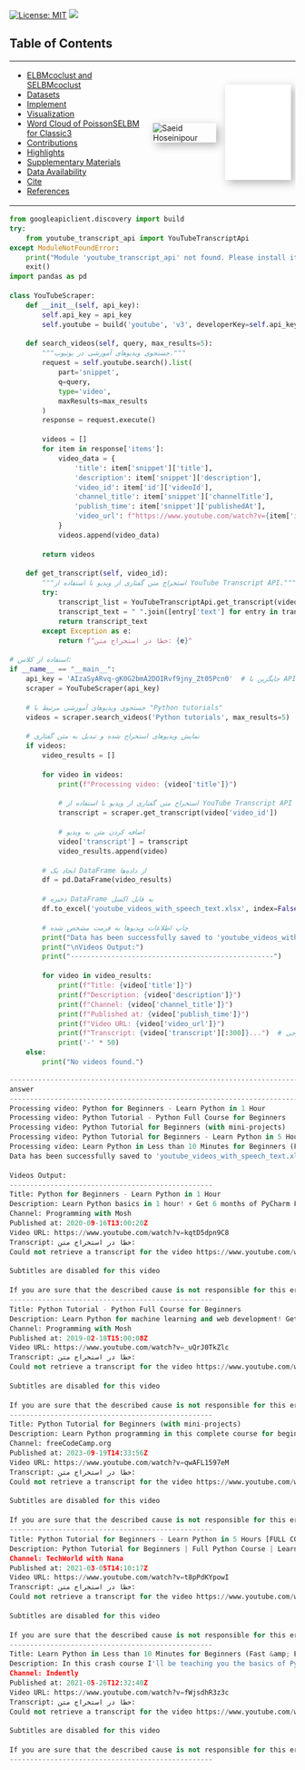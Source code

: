 [![License: MIT](https://img.shields.io/badge/License-MIT-red.svg)](LICENSE.md)
[![](https://badgen.net/badge/API/Youtube/red?icon=instgrame)]()



## Table of Contents

<table>
  <tr>
    <td style="vertical-align: top;">
      <ul>
        <li><a href="#elbm-coclust-and-selbm-coclust">ELBMcoclust and SELBMcoclust</a></li>
        <li><a href="#datasets">Datasets</a></li>
        <li><a href="#Implement">Implement</a></li>
        <li><a href="#visualization">Visualization</a></li>
        <li><a href="#word-cloud-of-poissonselbm-for-classic3">Word Cloud of PoissonSELBM for Classic3</a></li>
	<li><a href="#contributions">Contributions</a></li>
        <li><a href="#highlights">Highlights</a></li>
        <li><a href="#supplementary-materials">Supplementary Materials</a></li>
        <li><a href="#data-availability">Data Availability</a></li>
	<li><a href="#cite">Cite</a></li>
        <li><a href="#references">References</a></li>
      </ul>
    </td>
    <td>
      <img src="https://github.com/Saeidhoseinipour/ELBMcoclust/blob/main/Images/WC_classic3_three_color_3_3.svg" alt="Saeid Hoseinipour" style="width:250px; box-shadow: 5px 5px 15px rgba(0,0,0,0.3); transform: rotateY(10deg);">
    </td>
    <td>
      <img src="https://github.com/Saeidhoseinipour/ELBMcoclust/blob/main/Images/bar_chart_words_classic3_V4_3_3.svg" alt="Saeid Hoseinipour" style="width:200px; box-shadow: 5px 5px 15px rgba(0,0,0,0.3); transform: rotateY(-10deg);">
    </td>
  </tr>
</table>


```python
from googleapiclient.discovery import build
try:
    from youtube_transcript_api import YouTubeTranscriptApi
except ModuleNotFoundError:
    print("Module 'youtube_transcript_api' not found. Please install it using: pip install youtube-transcript-api")
    exit()
import pandas as pd

class YouTubeScraper:
    def __init__(self, api_key):
        self.api_key = api_key
        self.youtube = build('youtube', 'v3', developerKey=self.api_key)

    def search_videos(self, query, max_results=5):
        """جستجوی ویدیوهای آموزشی در یوتیوب."""
        request = self.youtube.search().list(
            part='snippet',
            q=query,
            type='video',
            maxResults=max_results
        )
        response = request.execute()

        videos = []
        for item in response['items']:
            video_data = {
                'title': item['snippet']['title'],
                'description': item['snippet']['description'],
                'video_id': item['id']['videoId'],
                'channel_title': item['snippet']['channelTitle'],
                'publish_time': item['snippet']['publishedAt'],
                'video_url': f"https://www.youtube.com/watch?v={item['id']['videoId']}"
            }
            videos.append(video_data)

        return videos

    def get_transcript(self, video_id):
        """استخراج متن گفتاری از ویدیو با استفاده از YouTube Transcript API."""
        try:
            transcript_list = YouTubeTranscriptApi.get_transcript(video_id, languages=['en'])
            transcript_text = " ".join([entry['text'] for entry in transcript_list])
            return transcript_text
        except Exception as e:
            return f"خطا در استخراج متن: {e}"

# استفاده از کلاس:
if __name__ == "__main__":
    api_key = 'AIzaSyARvq-gK0G2bmA2DOIRvf9jny_Zt05Pcn0'  # جایگزین با API Key دریافتی از Google Cloud Console
    scraper = YouTubeScraper(api_key)

    # جستجوی ویدیوهای آموزشی مرتبط با "Python tutorials"
    videos = scraper.search_videos('Python tutorials', max_results=5)

    # نمایش ویدیوهای استخراج شده و تبدیل به متن گفتاری
    if videos:
        video_results = []

        for video in videos:
            print(f"Processing video: {video['title']}")

            # استخراج متن گفتاری از ویدیو با استفاده از YouTube Transcript API
            transcript = scraper.get_transcript(video['video_id'])

            # اضافه کردن متن به ویدیو
            video['transcript'] = transcript
            video_results.append(video)

        # ایجاد یک DataFrame از داده‌ها
        df = pd.DataFrame(video_results)

        # ذخیره DataFrame به فایل اکسل
        df.to_excel('youtube_videos_with_speech_text.xlsx', index=False)

        # چاپ اطلاعات ویدیوها به فرمت مشخص شده
        print("Data has been successfully saved to 'youtube_videos_with_speech_text.xlsx'")
        print("\nVideos Output:")
        print("--------------------------------------------------")

        for video in video_results:
            print(f"Title: {video['title']}")
            print(f"Description: {video['description']}")
            print(f"Channel: {video['channel_title']}")
            print(f"Published at: {video['publish_time']}")
            print(f"Video URL: {video['video_url']}")
            print(f"Transcript: {video['transcript'][:300]}...")  # نمایش بخشی از متن برای جلوگیری از طولانی شدن خروجی
            print('-' * 50)
    else:
        print("No videos found.")
```

```python
------------------------------------------------------------------------------------------------------------------------------------------
answer
-----------------------------------------------------------------------------------------------------------------------------------------
Processing video: Python for Beginners - Learn Python in 1 Hour
Processing video: Python Tutorial - Python Full Course for Beginners
Processing video: Python Tutorial for Beginners (with mini-projects)
Processing video: Python Tutorial for Beginners - Learn Python in 5 Hours [FULL COURSE]
Processing video: Learn Python in Less than 10 Minutes for Beginners (Fast &amp; Easy)
Data has been successfully saved to 'youtube_videos_with_speech_text.xlsx'

Videos Output:
--------------------------------------------------
Title: Python for Beginners - Learn Python in 1 Hour
Description: Learn Python basics in 1 hour! ⚡ Get 6 months of PyCharm FREE with the coupon in the description! Want to dive deeper?
Channel: Programming with Mosh
Published at: 2020-09-16T13:00:20Z
Video URL: https://www.youtube.com/watch?v=kqtD5dpn9C8
Transcript: خطا در استخراج متن: 
Could not retrieve a transcript for the video https://www.youtube.com/watch?v=kqtD5dpn9C8! This is most likely caused by:

Subtitles are disabled for this video

If you are sure that the described cause is not responsible for this error and that a transcript should be retrievabl...
--------------------------------------------------
Title: Python Tutorial - Python Full Course for Beginners
Description: Learn Python for machine learning and web development! Get 6 months of PyCharm FREE with the coupon in the description!
Channel: Programming with Mosh
Published at: 2019-02-18T15:00:08Z
Video URL: https://www.youtube.com/watch?v=_uQrJ0TkZlc
Transcript: خطا در استخراج متن: 
Could not retrieve a transcript for the video https://www.youtube.com/watch?v=_uQrJ0TkZlc! This is most likely caused by:

Subtitles are disabled for this video

If you are sure that the described cause is not responsible for this error and that a transcript should be retrievabl...
--------------------------------------------------
Title: Python Tutorial for Beginners (with mini-projects)
Description: Learn Python programming in this complete course for beginners. This tutorial features mini-projects throughout so you can put ...
Channel: freeCodeCamp.org
Published at: 2023-09-19T14:33:56Z
Video URL: https://www.youtube.com/watch?v=qwAFL1597eM
Transcript: خطا در استخراج متن: 
Could not retrieve a transcript for the video https://www.youtube.com/watch?v=qwAFL1597eM! This is most likely caused by:

Subtitles are disabled for this video

If you are sure that the described cause is not responsible for this error and that a transcript should be retrievabl...
--------------------------------------------------
Title: Python Tutorial for Beginners - Learn Python in 5 Hours [FULL COURSE]
Description: Python Tutorial for Beginners | Full Python Course | Learn Python in 2023 The Ultimate IT Beginner's Course: ...
Channel: TechWorld with Nana
Published at: 2021-03-05T14:10:17Z
Video URL: https://www.youtube.com/watch?v=t8pPdKYpowI
Transcript: خطا در استخراج متن: 
Could not retrieve a transcript for the video https://www.youtube.com/watch?v=t8pPdKYpowI! This is most likely caused by:

Subtitles are disabled for this video

If you are sure that the described cause is not responsible for this error and that a transcript should be retrievabl...
--------------------------------------------------
Title: Learn Python in Less than 10 Minutes for Beginners (Fast &amp; Easy)
Description: In this crash course I'll be teaching you the basics of Python in less than 10 minutes. Python is super easy to learn compared to ...
Channel: Indently
Published at: 2021-05-26T12:32:40Z
Video URL: https://www.youtube.com/watch?v=fWjsdhR3z3c
Transcript: خطا در استخراج متن: 
Could not retrieve a transcript for the video https://www.youtube.com/watch?v=fWjsdhR3z3c! This is most likely caused by:

Subtitles are disabled for this video

If you are sure that the described cause is not responsible for this error and that a transcript should be retrievabl...
--------------------------------------------------
```
